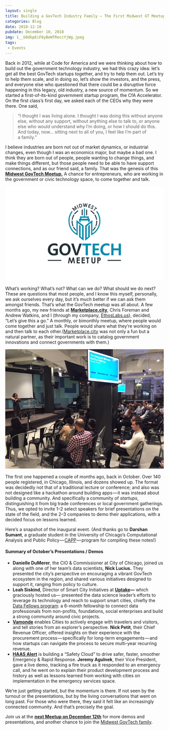 ```yaml
---
layout: single
title: Building a GovTech Industry Family — The First Midwest GT Meetup
categories: Blog
date: 2018-12-10
pubdate: December 10, 2018
img: 1__G0dbpEiF8yBeWTReccYjWg.jpeg
tags: 
 - Events
---
```

Back in 2012, while at Code for America and we were thinking about how to build out the government technology industry, we had this crazy idea: let’s get all the best GovTech startups together, and try to help them out. Let’s try to help them scale, and in doing so, let’s show the investors, and the press, and everyone else who questioned that there could be a disruptive force happening in this legacy, old industry, a new source of momentum. So we started a first-of-its-kind government startup program, the CfA Accelerator. On the first class’s first day, we asked each of the CEOs why they were there. One said,

> “I thought I was living alone. I thought I was doing this without anyone else, without any support, without anything else to talk to, or anyone else who would understand why I’m doing, or how I should do this. And today, now… sitting next to all of you, I feel like I’m part of a family.”

I believe industries are born not out of market dynamics, or industrial changes, even though I was an economics major, but maybe a bad one. I think they are born out of people, people wanting to change things, and make things different, but those people need to be able to have support connections, and as our friend said, a family. That was the genesis of this [**Midwest GovTech Meetup.**](https://meetup.com/Midwest-GovTech-Meetup/) A chance for entrepreneurs, who are working in the government or civic technology space, to come together and talk.

![](/img/1__zsAs0TQcu9HE__gUWgNY90A.png)

What’s working? What’s not? What can we do? What should we do next? These are questions that most people, and I know this myself, personally, we ask ourselves every day, but it’s much better if we can ask them amongst friends. That’s what the GovTech meetup was all about. A few months ago, my new friends at [**Marketplace.city**](http://Marketplace.city), Chris Foreman and Andrew Watkins, and I (through my company, [EthosLabs.us](http://EthosLabs.us)), decided, “Let’s give this a go.” A monthly, or bimonthly meetup, where people would come together and just talk. People would share what they’re working on and then talk to each other.([Marketplace.city](http://Marketplace.city) was not only a fun but a natural partner, as their important work is to catalog government innovations and connect governments with them.)

![](/img/1__046kgtrNBUWuGtWfqCIKQw.jpeg)

The first one happened a couple of months ago, back in October. Over 140 people registered, in Chicago, Illinois, and dozens showed up. The format was decidedly not that of a traditional lecture or conference; and also was not designed like a hackathon around building apps — it was instead about building a community. And specifically a community of _startups_, distinguishing it from big trade conferences or local government gatherings. Thus, we opted to invite 1–2 select speakers for brief presentations on the state of the field, and the 2–3 companies to demo their applications, with a decided focus on lessons learned.

Here’s a snapshot of the inaugural event. (And thanks go to **Darshan Sumant**, a graduate student in the University of Chicago’s Computational Analysis and Public Policy — [CAPP](https://capp.uchicago.edu/) — program for compiling these notes!)

#### Summary of October’s Presentations / Demos

*   **Danielle DuMerer**, the CIO & Commissioner at City of Chicago, joined us along with one of her team’s data scientists, **Nick Lucius.** They presented the city’s perspective on encouraging a vibrant GovTech ecosystem in the region, and shared various initiatives designed to support it, ranging from policy to culture.
*   **Leah Siskind**, Director of Smart City Initiatives at [**Uptake**](http://uptake.org)**—** which graciously hosted us— presented the data science leader’s efforts to leverage its technology and reach to support smart cities, chiefly the [Data Fellows program](https://www.uptake.org/data-fellows.html): a 6-month fellowship to connect data professionals from non-profits, foundations, social enterprises and build a strong community around civic projects.
*   [**Vamonde**](https://www.vamonde.com/) enables Cities to actively engage with travelers and visitors, and tell stories from an explorer’s perspective. **Nick Petit**, their Chief Revenue Officer, offered insights on their experience with the procurement process — specifically for long-term engagements — and how startups can navigate the process to secure multi-year recurring revenue.
*   [**HAAS Alert**](https://www.haasalert.com/) is building a “Safety Cloud” to drive safer, faster, smoother Emergency & Rapid Response. **Jeremy Agulnek**, their Vice President, gave a live demo, tracking a fire truck as it responded to an emergency call, and he went on to explain their product development process and history as well as lessons learned from working with cities on implementation in the emergency services space.

We’re just getting started, but the momentum is there. If not seen by the turnout or the presentations, but by the living conversations that went on long past. For those who were there, they said it felt like an increasingly connected community. And that’s precisely the goal.

Join us at the [**next Meetup on December 12th**](https://www.meetup.com/Midwest-GovTech-Meetup/events/256345650/) for more demos and presentations, and another chance to join the [Midwest GovTech family](https://meetup.com/Midwest-GovTech-Meetup/).